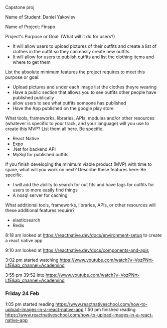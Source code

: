 Capstone proj

Name of Student: Daniel Yakovlev  

Name of Project: Finspo

Project's Purpose or Goal: (What will it do for users?)
* It will allow users to upload pictures of their outfits and create a list of clothes in the outfit so they can easily create new outfits
* It will allow for users to publish outfits and list the clothing items and where to get them

List the absolute minimum features the project requires to meet this purpose or goal:
* Upload pictures and under each image list the clothes theyre wearing
* Have a public section that allows you to see outfits other people have published publically
* allow users to see what outfits someone has published 
* Have the App published on the google play store

What tools, frameworks, libraries, APIs, modules and/or other resources (whatever is specific to your track, and your language) will you use to create this MVP? List them all here. Be specific.
* React Native
* Expo
* .Net for backend API
* MySql for published outfits

If you finish developing the minimum viable product (MVP) with time to spare, what will you work on next? Describe these features here: Be specific.
* I will add the ability to search for out fits and have tags for outfits for users to more easily find things
* A nosql server for caching

What additional tools, frameworks, libraries, APIs, or other resources will these additional features require?
* elasticsearch
* Redis

8:18 am looked at https://reactnative.dev/docs/environment-setup to create a react native app

9:10 am looked at https://reactnative.dev/docs/components-and-apis 

3:02 pm started watching https://www.youtube.com/watch?v=VozPNrt-LfE&ab_channel=Academind

3:55 pm 39:52 into https://www.youtube.com/watch?v=VozPNrt-LfE&ab_channel=Academind

### Friday 24 Feb
1:05 pm started reading https://www.reactnativeschool.com/how-to-upload-images-in-a-react-native-app
1:50 pm finished reading https://www.reactnativeschool.com/how-to-upload-images-in-a-react-native-app

